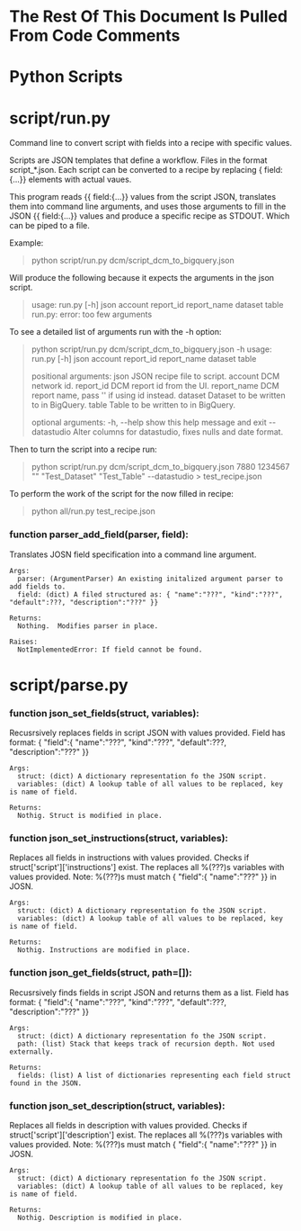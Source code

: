 # The Rest Of This Document Is Pulled From Code Comments

# Python Scripts


# script/run.py

Command line to convert script with fields into a recipe with specific values.

Scripts are JSON templates that define a workflow.  Files in the format script_\*.json.
Each script can be converted to a recipe by replacing { field:{...}} elements with
actual vaues.

This program reads {{ field:{...}} values from the script JSON, translates them into 
command line arguments, and uses those arguments to fill in the JSON {{ field:{...}} values
and produce a specific recipe as STDOUT.  Which can be piped to a file.

Example:

  > python script/run.py dcm/script_dcm_to_bigquery.json

  Will produce the following because it expects the arguments in the json script.

  > usage: run.py [-h] json account report_id report_name dataset table
  > run.py: error: too few arguments

  To see a detailed list of arguments run with the -h option:

  > python script/run.py dcm/script_dcm_to_bigquery.json -h
  > usage: run.py [-h] json account report_id report_name dataset table
  >
  > positional arguments:
  >   json         JSON recipe file to script.
  >   account      DCM network id.
  >   report_id    DCM report id from the UI.
  >   report_name  DCM report name, pass '' if using id instead.
  >   dataset      Dataset to be written to in BigQuery.
  >   table        Table to be written to in BigQuery.
  > 
  > optional arguments:
  >   -h, --help   show this help message and exit
  >   --datastudio  Alter columns for datastudio, fixes nulls and date format.

  Then to turn the script into a recipe run:

  > python script/run.py dcm/script_dcm_to_bigquery.json 7880 1234567 "" "Test_Dataset" "Test_Table" --datastudio > test_recipe.json

  To perform the work of the script for the now filled in recipe:
 
  > python all/run.py test_recipe.json




### function parser_add_field(parser, field):


  Translates JOSN field specification into a command line argument.

    Args:
      parser: (ArgumentParser) An existing initalized argument parser to add fields to.
      field: (dict) A filed structured as: { "name":"???", "kind":"???", "default":???, "description":"???" }}

    Returns:
      Nothing.  Modifies parser in place.

    Raises:
      NotImplementedError: If field cannot be found.

  

# script/parse.py



### function json_set_fields(struct, variables):


  Recusrsively replaces fields in script JSON with values provided.
     Field has format: { "field":{ "name":"???", "kind":"???", "default":???, "description":"???" }}

    Args:
      struct: (dict) A dictionary representation fo the JSON script.
      variables: (dict) A lookup table of all values to be replaced, key is name of field.

    Returns:
      Nothig. Struct is modified in place.

  


### function json_set_instructions(struct, variables):


  Replaces all fields in instructions with values provided.
     Checks if struct['script']['instructions'] exist.  The replaces all %(???)s variables
     with values provided.  Note: %(???)s must match { "field":{ "name":"???" }} in JOSN.

    Args:
      struct: (dict) A dictionary representation fo the JSON script.
      variables: (dict) A lookup table of all values to be replaced, key is name of field.

    Returns:
      Nothig. Instructions are modified in place.

  


### function json_get_fields(struct, path=[]):


  Recusrsively finds fields in script JSON and returns them as a list.
     Field has format: { "field":{ "name":"???", "kind":"???", "default":???, "description":"???" }}

    Args:
      struct: (dict) A dictionary representation fo the JSON script.
      path: (list) Stack that keeps track of recursion depth. Not used externally.

    Returns:
      fields: (list) A list of dictionaries representing each field struct found in the JSON.

  


### function json_set_description(struct, variables):


  Replaces all fields in description with values provided.
     Checks if struct['script']['description'] exist.  The replaces all %(???)s variables
     with values provided.  Note: %(???)s must match { "field":{ "name":"???" }} in JOSN.

    Args:
      struct: (dict) A dictionary representation fo the JSON script.
      variables: (dict) A lookup table of all values to be replaced, key is name of field.

    Returns:
      Nothig. Description is modified in place.

  
